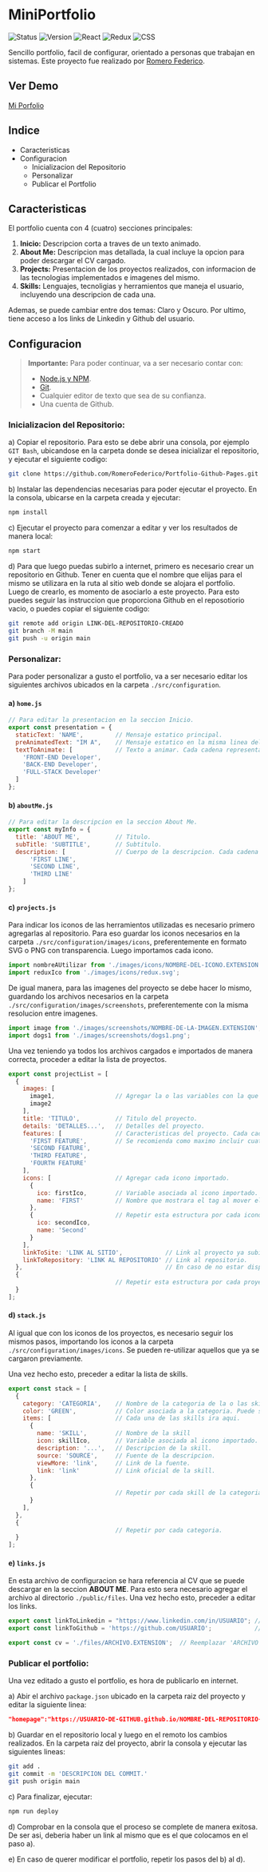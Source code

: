 # MiniPortfolio
![Status](https://img.shields.io/badge/Status-Deployed-orange)
![Version](https://img.shields.io/badge/Version-1.0-blue)
![React](https://shields.io/badge/React-FrontEnd-green?logo=react&style=plastic)
![Redux](https://shields.io/badge/Redux-FrontEnd-green?logo=redux&style=plastic&logoColor=violet)
![CSS](https://shields.io/badge/CSS3-FrontEnd-green?logo=css3&style=plastic&logoColor=0096c8)

Sencillo portfolio, facil de configurar, orientado a personas que trabajan en sistemas. 
Este proyecto fue realizado por [Romero Federico](https://github.com/RomeroFederico).

## Ver Demo

[Mi Porfolio](https://romerofederico.github.io/Portfolio-Github-Pages/)

## Indice

- Caracteristicas
- Configuracion 
  + Inicializacion del Repositorio
  + Personalizar
  + Publicar el Portfolio

## Caracteristicas

El portfolio cuenta con 4 (cuatro) secciones principales:

1. **Inicio:** Descripcion corta a traves de un texto animado.
2. **About Me:** Descripcion mas detallada, la cual incluye la opcion para poder descargar el CV cargado.
3. **Projects:** Presentacion de los proyectos realizados, con informacion de las tecnologias implementados e imagenes del mismo.
4. **Skills:** Lenguajes, tecnoligias y herramientos que maneja el usuario, incluyendo una descripcion de cada una.

Ademas, se puede cambiar entre dos temas: Claro y Oscuro. Por ultimo, tiene acceso a los links de Linkedin y Github del usuario.

## Configuracion
> **Importante:** Para poder continuar, va a ser necesario contar con:
>
> - [Node.js y NPM](https://nodejs.org/es/download/).
> - [Git](https://git-scm.com/downloads).
> - Cualquier editor de texto que sea de su confianza.
> - Una cuenta de Github.


### Inicializacion del Repositorio:

a) Copiar el repositorio. Para esto se debe abrir una consola, por ejemplo `GIT Bash`, ubicandose en la carpeta donde se desea inicializar el repositorio, y ejecutar el siguiente codigo:
```bash
git clone https://github.com/RomeroFederico/Portfolio-Github-Pages.git
```
b) Instalar las dependencias necesarias para poder ejecutar el proyecto. En la consola, ubicarse en la carpeta creada y ejecutar:
```bash
npm install
```
c) Ejecutar el proyecto para comenzar a editar y ver los resultados de manera local:
```bash
npm start
```
d) Para que luego puedas subirlo a internet, primero es necesario crear un repositorio en Github. Tener en cuenta que el nombre que elijas para el mismo se utilizara en la ruta al sitio web donde se alojara el portfolio.\
Luego de crearlo, es momento de asociarlo a este proyecto. Para esto puedes seguir las instruccion que proporciona Github en el reposotiorio vacio, o puedes copiar el siguiente codigo:
```bash
git remote add origin LINK-DEL-REPOSITORIO-CREADO
git branch -M main
git push -u origin main
```


### Personalizar:
Para poder personalizar a gusto el portfolio, va a ser necesario editar los siguientes archivos ubicados en la carpeta `./src/configuration`.

#### a) `home.js`
```javascript
// Para editar la presentacion en la seccion Inicio.
export const presentation = {
  staticText: 'NAME',         // Mensaje estatico principal.
  preAnimatedText: "IM A",    // Mensaje estatico en la misma linea del texto animado.
  textToAnimate: [            // Texto a animar. Cada cadena representa una oracion a animar.
    'FRONT-END Developer',
    'BACK-END Developer',
    'FULL-STACK Developer'
  ]
};
```

#### b) `aboutMe.js`
```javascript
// Para editar la descripcion en la seccion About Me.
export const myInfo = {
  title: 'ABOUT ME',          // Titulo.
  subTitle: 'SUBTITLE',       // Subtitulo.
  description: [              // Cuerpo de la descripcion. Cada cadena representa un parrafo.
      'FIRST LINE',
      'SECOND LINE',
      'THIRD LINE'
    ]
};
```

#### c) `projects.js`

Para indicar los iconos de las herramientos utilizadas es necesario primero agregarlas al repositorio. Para eso guardar los iconos necesarios en la carpeta `./src/configuration/images/icons`, preferentemente en formato SVG o PNG con transparencia. Luego importamos cada icono.
```javascript
import nombreAUtilizar from './images/icons/NOMBRE-DEL-ICONO.EXTENSION';
import reduxIco from './images/icons/redux.svg';                            // Ejemplo.
```
De igual manera, para las imagenes del proyecto se debe hacer lo mismo, guardando los archivos necesarios en la carpeta `./src/configuration/images/screenshots`, preferentemente con la misma resolucion entre imagenes.
```javascript
import image from './images/screenshots/NOMBRE-DE-LA-IMAGEN.EXTENSION';
import dogs1 from './images/screenshots/dogs1.png';                         // Ejemplo.
```
Una vez teniendo ya todos los archivos cargados e importados de manera correcta, proceder a editar la lista de proyectos.
```javascript
export const projectList = [
  {
    images: [
      image1,                 // Agregar la o las variables con la que se asocio a cada una de las imagenes importadas.
      image2
    ],
    title: 'TITULO',          // Titulo del proyecto.
    details: 'DETALLES...',   // Detalles del proyecto.
    features: [               // Caracteristicas del proyecto. Cada cadena representa una nueva linea.
      'FIRST FEATURE',        // Se recomienda como maximo incluir cuatro lineas.
      'SECOND FEATURE',
      'THIRD FEATURE',
      'FOURTH FEATURE'
    ],
    icons: [                  // Agregar cada icono importado.
      {
        ico: firstIco,        // Variable asociada al icono importado.
        name: 'FIRST'         // Nombre que mostrara el tag al mover el cursor sobre el icono.
      },
      {                       // Repetir esta estructura por cada icono a agregar.
        ico: secondIco,
        name: 'Second'
      }
    ],
    linkToSite: 'LINK AL SITIO',            // Link al proyecto ya subido en internet.
    linkToRepository: 'LINK AL REPOSITORIO' // Link al repositorio.
  },                                        // En caso de no estar disponible alguno de estos, dejar como una cadena vacia ''.
  {
                              // Repetir esta estructura por cada proyecto a agregar.
  }
];
```

#### d) `stack.js`
Al igual que con los iconos de los proyectos, es necesario seguir los mismos pasos, importando los iconos a la carpeta `./src/configuration/images/icons`. Se pueden re-utilizar aquellos que ya se cargaron previamente.

Una vez hecho esto, preceder a editar la lista de skills.

```javascript
export const stack = [
  {
    category: 'CATEGORIA',    // Nombre de la categoria de la o las skills a agregar.
    color: 'GREEN',           // Color asociada a la categoria. Puede ser el nombre del color CSS o en HEX.
    items: [                  // Cada una de las skills ira aqui.
      {
        name: 'SKILL',        // Nombre de la skill
        icon: skillIco,       // Variable asociada al icono importado.
        description: '...',   // Descripcion de la skill.
        source: 'SOURCE',     // Fuente de la descripcion.
        viewMore: 'link',     // Link de la fuente.
        link: 'link'          // Link oficial de la skill.
      },
      {
                              // Repetir por cada skill de la categoria.
      }
    ],
  },
  {
                              // Repetir por cada categoria.
  }
];
```
#### e) `links.js`
En esta archivo de configuracion se hara referencia al CV que se puede descargar en la seccion **ABOUT ME**. Para esto sera necesario agregar el archivo al directorio `./public/files`. Una vez hecho esto, preceder a editar los links.

```javascript
export const linkToLinkedin = "https://www.linkedin.com/in/USUARIO"; // Link al perfil de linkedin.
export const linkToGithub = 'https://github.com/USUARIO';            // Link al perfil de GitHub.

export const cv = './files/ARCHIVO.EXTENSION';  // Reemplazar 'ARCHIVO' y 'EXTENSION' con los propios del archivo subido.
```


### Publicar el portfolio:
Una vez editado a gusto el portfolio, es hora de publicarlo en internet.

a) Abir el archivo `package.json` ubicado en la carpeta raiz del proyecto y editar la siguiente linea:

```json
"homepage":"https://USUARIO-DE-GITHUB.github.io/NOMBRE-DEL-REPOSITORIO-REMOTO"
```

b) Guardar en el repositorio local y luego en el remoto los cambios realizados. En la carpeta raiz del proyecto, abrir la consola y ejecutar las siguientes lineas:
```bash
git add .
git commit -m 'DESCRIPCION DEL COMMIT.'
git push origin main
```

c) Para finalizar, ejecutar:
```bash
npm run deploy
```

d) Comprobar en la consola que el proceso se complete de manera exitosa. De ser asi, deberia haber un link al mismo que es el que colocamos en el paso a).

e) En caso de querer modificar el portfolio, repetir los pasos del b) al d).
